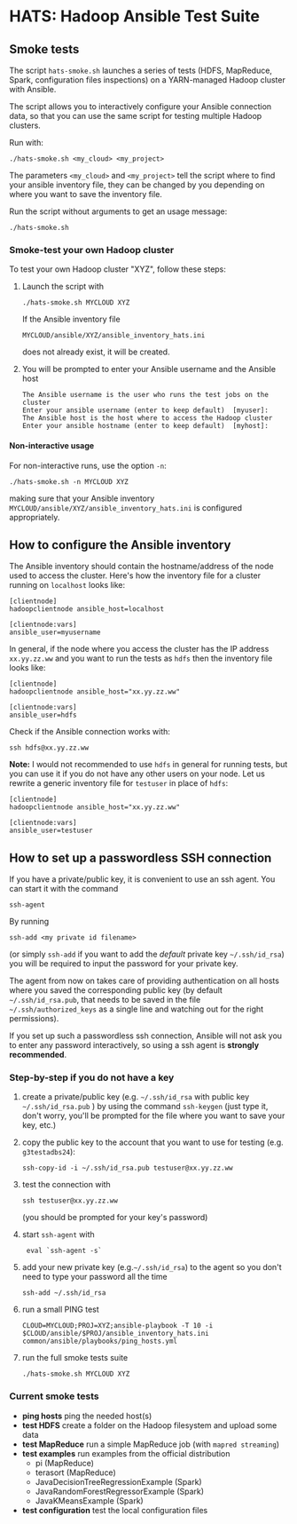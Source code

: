 # HATS: Hadoop Ansible Test Suite

## Smoke tests

The script `hats-smoke.sh` launches a series of tests (HDFS, MapReduce, Spark, configuration files inspections) on a YARN-managed Hadoop cluster with Ansible. 

The script allows you to interactively configure your Ansible connection data, so that you can use the same script for testing multiple Hadoop clusters. 

Run with: 

```
./hats-smoke.sh <my_cloud> <my_project>
```

The parameters `<my_cloud>` and `<my_project>` tell the script where to find your ansible inventory file, they can be changed by you depending on where you want to save the inventory file.

Run the script without arguments to get an usage message:

```
./hats-smoke.sh

```
### Smoke-test your own Hadoop cluster

To test your own Hadoop cluster "XYZ", follow these steps:

1. Launch the script with
	```
	./hats-smoke.sh MYCLOUD XYZ
	```
		
	If the Ansible inventory file
	```
	MYCLOUD/ansible/XYZ/ansible_inventory_hats.ini
	``` 
	does not already exist, it will be created.

2. You will be prompted to enter your Ansible username and the Ansible host

	```
	The Ansible username is the user who runs the test jobs on the cluster
	Enter your ansible username (enter to keep default)  [myuser]: 
	The Ansible host is the host where to access the Hadoop cluster
	Enter your ansible hostname (enter to keep default)  [myhost]: 
	```

#### Non-interactive usage

For non-interactive runs, use the option `-n`:

```
./hats-smoke.sh -n MYCLOUD XYZ
```
making sure that your Ansible inventory `MYCLOUD/ansible/XYZ/ansible_inventory_hats.ini` is configured appropriately.



## How to configure the Ansible inventory

The Ansible inventory should contain the hostname/address of the node used to access the cluster. Here's how the inventory file for a cluster running on `localhost` looks like:

```
[clientnode]
hadoopclientnode ansible_host=localhost

[clientnode:vars]
ansible_user=myusername
```

In general, if the node where you access the cluster has the IP address `xx.yy.zz.ww` and you want to run the tests as `hdfs` then the inventory file looks like:

```
[clientnode]
hadoopclientnode ansible_host="xx.yy.zz.ww"

[clientnode:vars]
ansible_user=hdfs
```

Check if the Ansible connection works with:
```
ssh hdfs@xx.yy.zz.ww
```

**Note:** I would not recommended to use `hdfs` in general for running tests, but you can use it if you do not have any other users on your node. Let us rewrite a generic inventory file for `testuser` in place of `hdfs`:

```
[clientnode]
hadoopclientnode ansible_host="xx.yy.zz.ww"

[clientnode:vars]
ansible_user=testuser
```


## How to set up a passwordless SSH connection

If you have a private/public key, it is convenient to use an ssh agent. You can start it with
the command
```
ssh-agent
```

By running 
```
ssh-add <my private id filename>
```
(or simply `ssh-add` if you want to add the _default_ private key `~/.ssh/id_rsa`) you will be required to input the password for your private key. 

The agent from now on takes care of providing 
authentication on all hosts where you saved the corresponding public key (by default `~/.ssh/id_rsa.pub`, that
needs to be saved in the file `~/.ssh/authorized_keys` as a single line and watching out for the right permissions).

If you set up such a passwordless ssh connection, Ansible will not ask you to enter any password interactively, so using a ssh agent is **strongly recommended**.

### Step-by-step if you do not have a key

1. create a private/public key (e.g. `~/.ssh/id_rsa` with public key `~/.ssh/id_rsa.pub` ) by using the command `ssh-keygen` (just type it, don't worry, you'll be prompted for the file where you want to save your key, etc.)
2. copy the public key to the account that you want to use for testing (e.g. `g3testadbs24`):
   ```
   ssh-copy-id -i ~/.ssh/id_rsa.pub testuser@xx.yy.zz.ww
   ```
3. test the connection with
   ```
   ssh testuser@xx.yy.zz.ww
   ```
   (you should be prompted for your key's password)
4. start `ssh-agent` with

 	 ```
 	  eval `ssh-agent -s`
  	 ```
5. add your new private key (e.g.`~/.ssh/id_rsa`) to the agent so you don't need to type your password all the time
   ```
   ssh-add ~/.ssh/id_rsa
   ```
6. run a small PING test 

   ```
   CLOUD=MYCLOUD;PROJ=XYZ;ansible-playbook -T 10 -i $CLOUD/ansible/$PROJ/ansible_inventory_hats.ini common/ansible/playbooks/ping_hosts.yml
   ```
7. run the full smoke tests suite

   ```
   ./hats-smoke.sh MYCLOUD XYZ
   ```

### Current smoke tests


- **ping hosts** ping the needed host(s)
- **test HDFS** create a folder on the Hadoop filesystem and upload some data
- **test MapReduce** run a simple MapReduce job (with `mapred streaming`)
- **test examples** run examples from the official distribution 
    - pi (MapReduce)
    - terasort (MapReduce)
    - JavaDecisionTreeRegressionExample (Spark)
    - JavaRandomForestRegressorExample (Spark)
    - JavaKMeansExample (Spark)
- **test configuration** test the local configuration files

